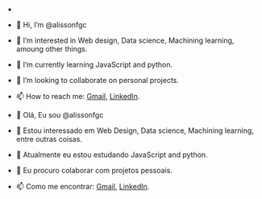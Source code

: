 - 
- 👋 Hi, I’m @alissonfgc
- 👀 I’m interested in Web design, Data science, Machining learning, amoung other things.
- 🌱 I’m currently learning JavaScript and python.
- 💞️ I’m looking to collaborate on personal projects.
- 📫 How to reach me: <a href="alissonfgc01@gmail.com">Gmail</a>, <a href="https://www.linkedin.com/in/alisson-fernandes-920b111aa">LinkedIn</a>.

- 👋 Olá, Eu sou @alissonfgc
- 👀 Estou interessado em Web Design, Data science, Machining learning, entre outras coisas.
- 🌱 Atualmente eu estou estudando JavaScript and python.
- 💞️ Eu procuro colaborar com projetos pessoais.
- 📫 Como me encontrar: <a href="alissonfgc01@gmail.com">Gmail</a>, <a href="https://www.linkedin.com/in/alisson-fernandes-920b111aa">LinkedIn</a>.

<!---
alissonfgc/alissonfgc is a ✨ special ✨ repository because its `README.md` (this file) appears on your GitHub profile.
You can click the Preview link to take a look at your changes.
--->
